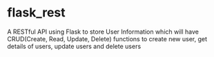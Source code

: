 # flask_rest
A RESTful API using Flask to store User Information which will have CRUD(Create, Read, Update, Delete) functions to create new user, get details of users, update users and delete users
